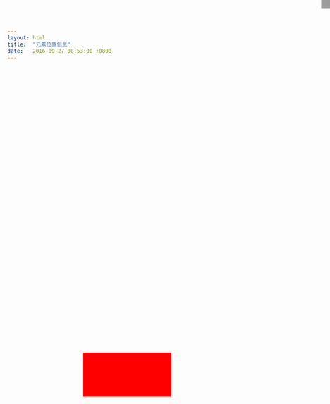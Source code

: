 ```yaml
---
layout: html
title:  "元素位置信息"
date:   2016-09-27 08:53:00 +0800
---
```


<head>
  <meta charset="utf-8">
  <title>getBoundingClientRect</title>
  <style>
    body {
      width: 4000px;
      height: 4000px;
    }
    #info {
      position: fixed;
      right: 0;
      top: 0;
      padding: 10px;
      background: rgba(0, 0, 0, 0.39);
      color: #fff;
    }
    #block {
      height: 100px;
      width: 200px;
      background-color: #f00;
      position: absolute;
      left: 400px;
      top: 800px;
    }
  </style>
</head>
<body>
  <div id='block'></div>
  <div id='info'></div>
  <script>
    window.onscroll = function() {
      var bound = block.getBoundingClientRect();

      var html = 'top:' + bound.top + '<br />'
                + 'left:' + bound.left + '<br />'
                + 'bottom:' + bound.bottom + '<br />'
                + 'right:' + bound.right + '<br />'
                + 'height:' + bound.height + '<br />'
                + 'width:' + bound.width + '<br />';

      info.innerHTML = html;
    }
  </script>
</body>


